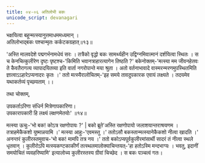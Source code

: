 ```yaml
---
title: ०४-०६ अतिलोभी बकः
unicode_script: devanagari
---
```

भक्षयित्वा बहून्मत्स्यानुत्तमाधममध्यमान् ।  
अतिलोभाद्बकः पश्चान्मृतः कर्कटकग्रहात्॥१३॥

 'अस्ति मालवदेशे पद्मगर्भनामधेयं सरः । तत्रैको वृद्धो बकः सामर्थ्यहीन उद्विग्नमिवात्मानं दर्शयित्वा स्थितः । स च केनचित्कुलीरेण दृष्टः पृष्टश्च-'किमिति भवानत्राहारत्यागेन तिष्ठति ?' बकेनोक्तम्-'मत्स्या मम जीवनहेतवः ते कैवतैरागत्य व्यापादयितव्या इति वार्ता नगरोपान्ते मया श्रुता । अतो वर्तनाभावादे वास्मरन्मरणमुपस्थितमिति ज्ञात्वाऽऽहारेऽप्यनादरः कृतः ।' ततो मत्स्यैरालोचितम्-'इह समये तावदुपकारक एवायं लक्ष्यते । तदयमेव यथाकर्तव्यं पृच्छयताम् ।।

 तथा चोक्तम्,

उपकर्ताऽरिणा संधिर्न मित्रेणापकारिणा।  
उपकारापकारी हि लक्ष्यं लक्षणमेतयोः' ॥१४॥

मत्स्या ऊचुः-'भो बक! कोऽत्र रक्षणोपायः ?' | बको ब्रूते'अस्ति रक्षणोपायो जलाशयान्तराश्रयणम । तत्राहमेकैकशो युष्मान्नयामि ।' मत्स्या आहुः-'एवमस्तु ।' ततोऽसौ बकस्तान्मत्स्यानेकैकशो नीत्वा खादति ।' अनन्तरं कुलीरस्तमुवाच-'भो बक! मामपि तत्र नय ।' ततो बकोऽप्यपूर्वकुलीरमांसार्थी
सादरं तं नीत्वा स्थले धृतवान् । कुलीरोऽपि मत्स्यकण्टकाकीर्णं तत्स्थलमालोक्याचिन्तयत्-'हा हतोऽस्मि मन्दभाग्यः । भवतु, इदानीं समयोचितं व्यवहरिष्यामि' इत्यालोच्य कुलीरस्तस्य ग्रीवां चिच्छेद । स बकः पञ्चत्वं गतः। 
